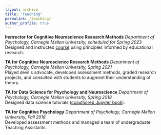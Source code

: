 ```yaml
---
layout: archive
title: "Teaching"
permalink: /teaching/
author_profile: true
---
```


<b>Instructor for Cognitive Neuroscience Research Methods</b> <i>Department of Psychology, Carnegie Mellon University, scheduled for Spring 2023</i>
<br>Designed and instructed [course](https://kalexandriabond.github.io/cog_neuro_methods/) using principles 
informed by educational research. 
<br>

<b>TA for Cognitive Neuroscience Research Methods</b> <i>Department of Psychology, Carnegie Mellon University, Spring 2021</i>
<br>Played devil's advocate, developed assessment methods, graded research projects, and consulted with students to augment their understanding of theory. 
<br>

<b>TA for Data Science for Psychology and Neuroscience</b> <i>Department of Psychology, Carnegie Mellon University, Spring 2018</i>
<br>Designed data science tutorials ([coauthored Jupyter book](https://coaxlab.github.io/Data-Explorations/intro.html)). 
<br>

<b>TA for Cognitive Psychology</b> <i>Department of Psychology, Carnegie Mellon University, Fall 2018</i>
<br>Developed assessment methods and managed a team of undergraduate Teaching Assistants.
